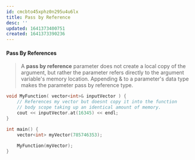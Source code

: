 ```yaml
---
id: cmcbto45xphz0n295u4u6lx
title: Pass by Reference
desc: ''
updated: 1641373400751
created: 1641373390236
---
```



#### Pass By References

> A **pass by reference** parameter does not create a local copy of the argument, but rather the parameter refers directly to the argument variable's memory location. Appending & to a parameter's data type makes the parameter pass by reference type.

```cpp
void MyFunction( vector<int>& inputVector ) {
	// References my vector but doesnt copy it into the function
	// body scope taking up an identical amount of memory.
	cout << inputVector.at(16345) << endl;
}

int main() {
	vector<int> myVector(785746353);
	
	MyFunction(myVector);
}
```



